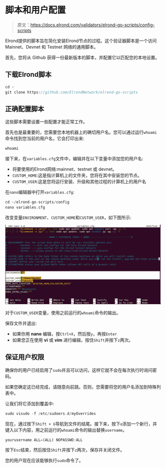 # 脚本和用户配置

> 原文：<https://docs.elrond.com/validators/elrond-go-scripts/config-scripts>

 Elrond提供的脚本旨在简化安装Elrond节点的过程。这个验证器脚本是一个访问 Mainnet、Devnet 和 Testnet 网络的通用脚本。

首先，您将从 Github 获得一份最新版本的脚本，并配置它以匹配您的本地设置。

## **下载Elrond脚本**

```rust
cd ~
git clone https://github.com/ElrondNetwork/elrond-go-scripts 
```

## **正确配置脚本**

这些脚本需要设置一些配置才能正常工作。

首先也是最重要的，您需要您本地机器上的确切用户名。您可以通过运行`whoami`命令找到您当前的用户名，它会打印出来:

```rust
whoami 
```

接下来，在`variables.cfg`文件中，编辑并在以下变量中添加您的用户名:

*   将要使用的Elrond网络:mainnet、testnet 或 devnet。
*   `CUSTOM_HOME`:这是指计算机上的文件夹，您将在其中安装您的节点。
*   `CUSTOM_USER`:这是您将运行安装、升级和其他过程的计算机上的用户名

在`nano`编辑器中打开`variables.cfg`:

```rust
cd ~/elrond-go-scripts/config
nano variables.cfg 
```

改变变量`ENVIRONMENT`、`CUSTOM_HOME`和`CUSTOM_USER`，如下图所示:

![img](img/3c6205c6a448cb23ba3daa4fcb1cb853.png)

对于`CUSTOM_USER`变量，使用之前运行的`whoami`命令的输出。

保存文件并退出:

*   如果你用 **nano** 编辑，按`Ctrl+X`，然后按`y`，再按`Enter`
*   如果您正在使用 **vi** 或 **vim** 进行编辑，按住`Shift`并按下`z`两次。

## **保证用户权限**

确保你的用户已经启用了`sudo`并且可以访问，这样它就不会在每次执行时询问密码。

如果您确定这已经完成，请随意向前跳。否则，您需要将您的用户名添加到特殊列表中。

让我们将它添加到覆盖中:

```rust
sudo visudo -f /etc/sudoers.d/myOverrides 
```

现在，通过按下`Shift + G`导航到文件的结尾。接下来，按下`o`添加一个新行，并键入以下内容，用之前运行的`whoami`命令的输出替换`username`。

```rust
yourusername ALL=(ALL) NOPASSWD:ALL 
```

按下`Esc`结束，然后按住`Shift`并按下`z`两次，保存并关闭文件。

您的用户现在应该能够执行`sudo`命令了。
